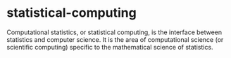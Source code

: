 # statistical-computing
Computational statistics, or statistical computing, is the interface between statistics and computer science. It is the area of computational science (or scientific computing) specific to the mathematical science of statistics. 
